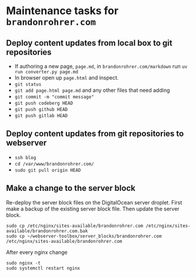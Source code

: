 # Maintenance tasks for `brandonrohrer.com`


## Deploy content updates from local box to git repositories

- If authoring a new page, `page.md`, in `brandonrohrer.com/markdown`
run `uv run converter.py page.md`
- In browser open up `page.html` and inspect.
- `git status`
- `git add page.html page.md` and any other files that need adding
- `git commit -m "commit message"`
- `git push codeberg HEAD`
- `git push github HEAD`
- `git push gitlab HEAD`

## Deploy content updates from git repositories to webserver

- `ssh blog`
- `cd /var/www/brandonrohrer.com/`
- `sudo git pull origin HEAD`

## Make a change to the server block

Re-deploy the server block files on the DigitalOcean server droplet.
First make a backup of the existing server block file.
Then update the server block.

```
sudo cp /etc/nginx/sites-available/brandonrohrer.com /etc/nginx/sites-available/brandonrohrer.com.bak
sudo cp ~/webserver-toolbox/server_blocks/brandonrohrer.com /etc/nginx/sites-available/brandonrohrer.com
```

After every nginx change

```
sudo nginx -t
sudo systemctl restart nginx
```

